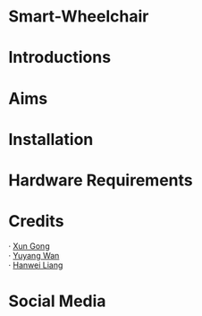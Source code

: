 # Smart-Wheelchair 
# Introductions
# Aims
# Installation
#
#
# Hardware Requirements
# 
# Credits
· [Xun Gong](https://github.com/gongsmith)  
· [Yuyang Wan](https://github.com/jkZoidberg)  
· [Hanwei Liang](https://github.com/BrippoLiang)
# Social Media
